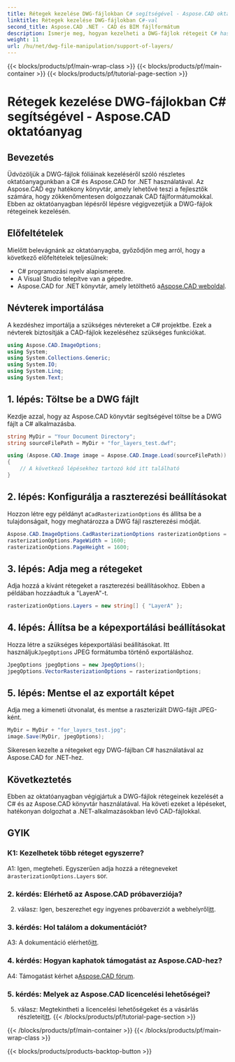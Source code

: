 ```yaml
---
title: Rétegek kezelése DWG-fájlokban C# segítségével - Aspose.CAD oktatóanyag
linktitle: Rétegek kezelése DWG-fájlokban C#-val
second_title: Aspose.CAD .NET - CAD és BIM fájlformátum
description: Ismerje meg, hogyan kezelheti a DWG-fájlok rétegeit C# használatával az Aspose.CAD for .NET segítségével. Lépésről lépésre útmutató a hatékony CAD-fájlkezeléshez.
weight: 11
url: /hu/net/dwg-file-manipulation/support-of-layers/
---
```


{{< blocks/products/pf/main-wrap-class >}}
{{< blocks/products/pf/main-container >}}
{{< blocks/products/pf/tutorial-page-section >}}

# Rétegek kezelése DWG-fájlokban C# segítségével - Aspose.CAD oktatóanyag

## Bevezetés

Üdvözöljük a DWG-fájlok fóliáinak kezeléséről szóló részletes oktatóanyagunkban a C# és Aspose.CAD for .NET használatával. Az Aspose.CAD egy hatékony könyvtár, amely lehetővé teszi a fejlesztők számára, hogy zökkenőmentesen dolgozzanak CAD fájlformátumokkal. Ebben az oktatóanyagban lépésről lépésre végigvezetjük a DWG-fájlok rétegeinek kezelésén.

## Előfeltételek

Mielőtt belevágnánk az oktatóanyagba, győződjön meg arról, hogy a következő előfeltételek teljesülnek:

- C# programozási nyelv alapismerete.
- A Visual Studio telepítve van a gépedre.
-  Aspose.CAD for .NET könyvtár, amely letölthető a[Aspose.CAD weboldal](https://releases.aspose.com/cad/net/).

## Névterek importálása

A kezdéshez importálja a szükséges névtereket a C# projektbe. Ezek a névterek biztosítják a CAD-fájlok kezeléséhez szükséges funkciókat.

```csharp
using Aspose.CAD.ImageOptions;
using System;
using System.Collections.Generic;
using System.IO;
using System.Linq;
using System.Text;
```

## 1. lépés: Töltse be a DWG fájlt

Kezdje azzal, hogy az Aspose.CAD könyvtár segítségével töltse be a DWG fájlt a C# alkalmazásba.

```csharp
string MyDir = "Your Document Directory";
string sourceFilePath = MyDir + "for_layers_test.dwf";

using (Aspose.CAD.Image image = Aspose.CAD.Image.Load(sourceFilePath))
{
    // A következő lépésekhez tartozó kód itt található
}
```

## 2. lépés: Konfigurálja a raszterezési beállításokat

 Hozzon létre egy példányt a`CadRasterizationOptions` és állítsa be a tulajdonságait, hogy meghatározza a DWG fájl raszterezési módját.

```csharp
Aspose.CAD.ImageOptions.CadRasterizationOptions rasterizationOptions = new Aspose.CAD.ImageOptions.CadRasterizationOptions();
rasterizationOptions.PageWidth = 1600;
rasterizationOptions.PageHeight = 1600;
```

## 3. lépés: Adja meg a rétegeket

Adja hozzá a kívánt rétegeket a raszterezési beállításokhoz. Ebben a példában hozzáadtuk a "LayerA"-t.

```csharp
rasterizationOptions.Layers = new string[] { "LayerA" };
```

## 4. lépés: Állítsa be a képexportálási beállításokat

 Hozza létre a szükséges képexportálási beállításokat. Itt használjuk`JpegOptions` JPEG formátumba történő exportáláshoz.

```csharp
JpegOptions jpegOptions = new JpegOptions();
jpegOptions.VectorRasterizationOptions = rasterizationOptions;
```

## 5. lépés: Mentse el az exportált képet

Adja meg a kimeneti útvonalat, és mentse a raszterizált DWG-fájlt JPEG-ként.

```csharp
MyDir = MyDir + "for_layers_test.jpg";
image.Save(MyDir, jpegOptions);
```

Sikeresen kezelte a rétegeket egy DWG-fájlban C# használatával az Aspose.CAD for .NET-hez.

## Következtetés

Ebben az oktatóanyagban végigjártuk a DWG-fájlok rétegeinek kezelését a C# és az Aspose.CAD könyvtár használatával. Ha követi ezeket a lépéseket, hatékonyan dolgozhat a .NET-alkalmazásokban lévő CAD-fájlokkal.

## GYIK

### K1: Kezelhetek több réteget egyszerre?

 A1: Igen, megteheti. Egyszerűen adja hozzá a rétegneveket a`rasterizationOptions.Layers` sor.

### 2. kérdés: Elérhető az Aspose.CAD próbaverziója?

 2. válasz: Igen, beszerezhet egy ingyenes próbaverziót a webhelyről[itt](https://releases.aspose.com/).

### 3. kérdés: Hol találom a dokumentációt?

 A3: A dokumentáció elérhető[itt](https://reference.aspose.com/cad/net/).

### 4. kérdés: Hogyan kaphatok támogatást az Aspose.CAD-hez?

 A4: Támogatást kérhet a[Aspose.CAD fórum](https://forum.aspose.com/c/cad/19).

### 5. kérdés: Melyek az Aspose.CAD licencelési lehetőségei?

 5. válasz: Megtekintheti a licencelési lehetőségeket és a vásárlás részleteit[itt](https://purchase.aspose.com/buy).
{{< /blocks/products/pf/tutorial-page-section >}}

{{< /blocks/products/pf/main-container >}}
{{< /blocks/products/pf/main-wrap-class >}}

{{< blocks/products/products-backtop-button >}}

